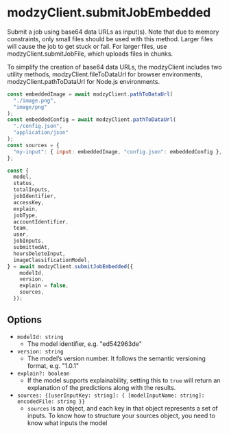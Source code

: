 # modzyClient.submitJobEmbedded

Submit a job using base64 data URLs as input(s). Note that due to memory constraints, only small files should be used with this method. Larger files will cause the job to get stuck or fail. For larger files, use modzyClient.submitJobFile, which uploads files in chunks.

To simplify the creation of base64 data URLs, the modzyClient includes two utility methods, modzyClient.fileToDataUrl for browser environments, modzyClient.pathToDataUrl for Node.js environments.

```javascript
const embeddedImage = await modzyClient.pathToDataUrl(
  "./image.png",
  "image/png"
);
const embeddedConfig = await modzyClient.pathToDataUrl(
  "./config.json",
  "application/json"
);
const sources = {
  "my-input": { input: embeddedImage, "config.json": embeddedConfig },
};

const {
  model,
  status,
  totalInputs,
  jobIdentifier,
  accessKey,
  explain,
  jobType,
  accountIdentifier,
  team,
  user,
  jobInputs,
  submittedAt,
  hoursDeleteInput,
  imageClassificationModel,
} = await modzyClient.submitJobEmbedded({
    modelId,
    version,
    explain = false,
    sources,
  });
```

## Options

- `modelId: string`
  - The model identifier, e.g. "ed542963de"
- `version: string`
  - The model’s version number. It follows the semantic versioning format, e.g. "1.0.1"
- `explain?: boolean`
  - If the model supports explainability, setting this to `true` will return an explanation of the predictions along with the results.
- `sources: {[userInputKey: string]: { [modelInputName: string]: encodedFile: string }}`
  - `sources` is an object, and each key in that object represents a set of inputs. To know how to structure your sources object, you need to know what inputs the model 
